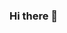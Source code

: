 ### Hi there 👋

<!--
**Karthick1704/Karthick1704** is a ✨ _special_ ✨ repository because its `README.md` (this file) appears on your GitHub profile.

Here are some ideas to get you started:

- 🔭 I’m fresher and I am currently a student
- 🌱 I’m currently learning mechanical engineering with 8 CGPA in Francis Xavier Engineering College.
- 👯 I’m looking to collaborate on codes which I am beginner in and I am willing to learn a lot about coding.
- 🤔 I’m looking for help with simple projects and coding debugs.
- 💬 Ask me about bascics of python and C++, DBMS, SQL.
- 📫 How to reach me: karthic1704@gmail.com.
- 😄 Pronouns: ...
- ⚡ Fun fact: mechanical engineer with IT interests..
-->
